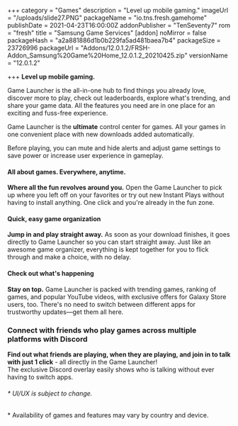 +++
category = "Games"
description = "Level up mobile gaming."
imageUrl = "/uploads/slide27.PNG"
packageName = "io.tns.fresh.gamehome"
publishDate = 2021-04-23T16:00:00Z
addonPublisher = "TenSeventy7"
rom = "fresh"
title = "Samsung Game Services"
[addon]
noMirror = false
packageHash = "a2a881886d1b0b229fa5ad481baea7b4"
packageSize = 23726996
packageUrl = "Addons/12.0.1.2/FRSH-Addon_Samsung%20Game%20Home_12.0.1.2_20210425.zip"
versionName = "12.0.1.2"

+++
**Level up mobile gaming.**

Game Launcher is the all-in-one hub to find things you already love, discover more to play, check out leaderboards, explore what's trending, and share your game data. All the features you need are in one place for an exciting and fuss-free experience.

Game Launcher is the **ultimate** control center for games. All your games in one convenient place with new downloads added automatically.

Before playing, you can mute and hide alerts and adjust game settings to save power or increase user experience in gameplay.

#### All about games. Everywhere, anytime.

**Where all the fun revolves around you.** Open the Game Launcher to pick up where you left off on your favorites or try out new Instant Plays without having to install anything. One click and you're already in the fun zone.

#### Quick, easy game organization

**Jump in and play straight away.** As soon as your download finishes, it goes directly to Game Launcher so you can start straight away. Just like an awesome game organizer, everything is kept together for you to flick through and make a choice, with no delay.

#### Check out what's happening

**Stay on top.** Game Launcher is packed with trending games, ranking of games, and popular YouTube videos, with exclusive offers for Galaxy Store users, too. There's no need to switch between different apps for trustworthy updates—get them all here.

### Connect with friends who play games across multiple platforms with Discord

**Find out what friends are playing, when they are playing, and join in to talk with just 1 click** - all directly in the Game Launcher!  
The exclusive Discord overlay easily shows who is talking without ever having to switch apps.

###### * UI/UX is subject to change.  
\* Availability of games and features may vary by country and device.